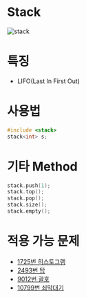 # Stack

![stack](https://user-images.githubusercontent.com/55429912/107362203-cc407f00-6b1b-11eb-948a-70d6d7cba657.png)


# 특징
- LIFO(Last In First Out)

# 사용법

```C++
#include <stack>    
stack<int> s;      
```

# 기타 Method

```C++
stack.push(1);       
stack.top();        
stack.pop();       
stack.size();       
stack.empty();       
```

# 적용 가능 문제 
- <a href = https://www.acmicpc.net/problem/1725 >1725번 히스토그램</a> 
- <a href = https://www.acmicpc.net/problem/2493 >2493번 탑</a> 
- <a href = https://www.acmicpc.net/problem/9012 >9012번 괄호</a> 
- <a href = https://www.acmicpc.net/problem/10799 >10799번 쇠막대기</a> 
